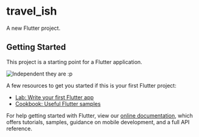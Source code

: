 # travel_ish

A new Flutter project.

## Getting Started

This project is a starting point for a Flutter application.

![Independent they are :p](https://cdn.dribbble.com/users/2137652/screenshots/6510521/travel_app__background__2x.png)

A few resources to get you started if this is your first Flutter project:

- [Lab: Write your first Flutter app](https://flutter.dev/docs/get-started/codelab)
- [Cookbook: Useful Flutter samples](https://flutter.dev/docs/cookbook)

For help getting started with Flutter, view our
[online documentation](https://flutter.dev/docs), which offers tutorials,
samples, guidance on mobile development, and a full API reference.
